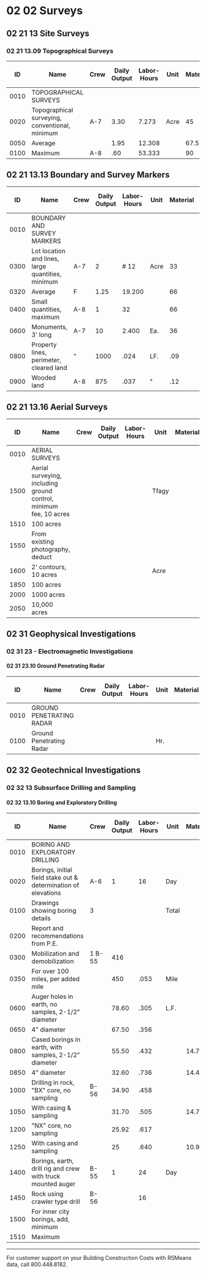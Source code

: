 # 02 02 Surveys

## 02 21 13 Site Surveys

### 02 21 13.09 Topographical Surveys

| ID   | Name                                             | Crew | Daily Output | Labor-Hours | Unit  | Material | Labor  | Equipment | Total   | Total Incl O&P |
|------|--------------------------------------------------|------|-------------|-------------|-------|----------|--------|-----------|---------|----------------|
| 0010 | TOPOGRAPHICAL SURVEYS                            |      |             |             |       |          |        |           |         |                |
| 0020 | Topographical surveying, conventional, minimum   | A-7  | 3.30        | 7.273       | Acre  | 45       | 445    | 11.05     | 501.05  | 725            |
| 0050 | Average                                          |      | 1.95        | 12.308      |       | 67.50    | 750    | 18.70     | 836.20  | 1,225          |
| 0100 | Maximum                                          | A-8  | .60         | 53.333      |       | 90       | 3,175  | 61        | 3,326   | 4,900          |

## 02 21 13.13 Boundary and Survey Markers

| ID   | Name                                             | Crew | Daily Output | Labor-Hours | Unit  | Material | Labor  | Equipment | Total   | Total Incl O&P |
|------|--------------------------------------------------|------|-------------|-------------|-------|----------|--------|-----------|---------|----------------|
| 0010 | BOUNDARY AND SURVEY MARKERS                      |      |             |             |       |          |        |           |         |                |
| 0300 | Lot location and lines, large quantities, minimum | A-7  | 2           | # 12        | Acre  | 33       | 735    | 18.25     | 786.25  | 1,150          |
| 0320 | Average                                          | F    | 1.25        | 19.200      |       | 66       | 1,175  | 29        | 1,270   | 1,850          |
| 0400 | Small quantities, maximum                        | A-8  | 1           | 32          |       | 66       | 1,900  | 36.50     | 2,002.50| 2,950          |
| 0600 | Monuments, 3' long                               | A-7  | 10          | 2.400       | Ea.   | 36       | 147    | 3.65      | 186.65  | 263            |
| 0800 | Property lines, perimeter, cleared land          | "    | 1000        | .024        | LF.   | .09      | 1.47   | .04       | 1.60    | 2.33           |
| 0900 | Wooded land                                      | A-8  | 875         | .037        | "     | .12      | 2.171  | .04       | 2.33    | 3.42           |

## 02 21 13.16 Aerial Surveys

| ID   | Name                                                                 | Crew | Daily Output | Labor-Hours | Unit  | Material | Labor  | Equipment | Total   | Total Incl O&P |
|------|----------------------------------------------------------------------|------|-------------|-------------|-------|----------|--------|-----------|---------|----------------|
| 0010 | AERIAL SURVEYS                                                       |      |             |             |       |          |        |           |         |                |
| 1500 | Aerial surveying, including ground control, minimum fee, 10 acres    |      |             |             | Tfagy |          |        |           | 4,700   | 4,700          |
| 1510 | 100 acres                                                            |      |             |             |       |          |        |           | 9,400   | 9,400          |
| 1550 | From existing photography, deduct                                     |      |             |             |       |          |        |           | 1,625   | 1,625          |
| 1600 | 2' contours, 10 acres                                                |      |             |             | Acre  |          |        |           | 470     | 470            |
| 1850 | 100 acres                                                            |      |             |             |       |          |        |           | 94      | 94             |
| 2000 | 1000 acres                                                           |      |             |             |       |          |        |           | 90      | 90             |
| 2050 | 10,000 acres                                                         |      |             |             |       |          |        |           | 85      | 85             |

## 02 31 Geophysical Investigations

### 02 31 23 - Electromagnetic Investigations

#### 02 31 23.10 Ground Penetrating Radar

| ID   | Name                        | Crew | Daily Output | Labor-Hours | Unit | Material | Labor | Equipment | Total | Total Incl O&P |
|------|-----------------------------|------|-------------|-------------|------|----------|-------|-----------|-------|----------------|
| 0010 | GROUND PENETRATING RADAR    |      |             |             |      |          |       |           |       |                |
| 0100 | Ground Penetrating Radar    |      |             |             | Hr.  |          | 210   |           | 210   | 235            |

## 02 32 Geotechnical Investigations

### 02 32 13 Subsurface Drilling and Sampling

#### 02 32 13.10 Boring and Exploratory Drilling

| ID   | Name                                                                 | Crew | Daily Output | Labor-Hours | Unit  | Material | Labor  | Equipment | Total    | Total Incl O&P |
|------|----------------------------------------------------------------------|------|-------------|-------------|-------|----------|--------|-----------|----------|----------------|
| 0010 | BORING AND EXPLORATORY DRILLING                                      |      |             |             |       |          |        |           |          |                |
| 0020 | Borings, initial field stake out & determination of elevations        | A-6  | 1           | 16          | Day   |          | 905    | 36.50     | 941.50   | 1,400          |
| 0100 | Drawings showing boring details                                      | 3    |             |             | Total |          | 335    |           | 335      | 425            |
| 0200 | Report and recommendations from P.E.                                 |      |             |             |       |          | 775    |           | 775      | 970            |
| 0300 | Mobilization and demobilization                                      | 1 B-55| 416        |             |       |          | 283    | 191       | 474      | 630            |
| 0350 | For over 100 miles, per added mile                                   |      | 450         | .053        | Mile  |          | 2.52   | 1.70      | 4.22     | 5.60           |
| 0600 | Auger holes in earth, no samples, 2-1/2" diameter                    |      | 78.60       | .305        | L.F.  |          | 14.40  | 9.75      | 24.15    | 32             |
| 0650 | 4" diameter                                                          |      | 67.50       | .356        |       |          | 16.80  | 11.35     | 28.15    | 37.50          |
| 0800 | Cased borings in earth, with samples, 2-1/2" diameter                |      | 55.50       | .432        |       | 14.75    | 20.50  | 13.80     | 49.05    | 62             |
| 0850 | 4" diameter                                                          |      | 32.60       | .736        |       | 14.45    | 33533  | 23.50     | 72.95    | 94             |
| 1000 | Drilling in rock, "BX" core, no sampling                             | B-56 | 34.90       | .458        |       |          | 23.50  | 45.50     | 69       | 85             |
| 1050 | With casing & sampling                                               |      | 31.70       | .505        |       | 14.75    | 26     | 50        | 90.75    | 110            |
| 1200 | "NX" core, no sampling                                               |      | 25.92       | .617        |       |          | 31.50  | 61.50     | 93       | 115            |
| 1250 | With casing and sampling                                             |      | 25          | .640        |       | 10.90    |        | 63.50     | 107.40   | 131            |
| 1400 | Borings, earth, drill rig and crew with truck mounted auger          | B-55 | 1           | 24          | Day   |          | 1,125  | 765       | 1,890    | 2,550          |
| 1450 | Rock using crawler type drill                                        | B-56 |             | 16          |       |          | 820    | 1,600     | 2,420    | 2,975          |
| 1500 | For inner city borings, add, minimum                                 |      |             |             |       |          |        |           | 10 %     | 10 %           |
| 1510 | Maximum                                                             |      |             |             |       |          |        |           | 20 %     | 20 %           |

---

For customer support on your Building Construction Costs with RSMeans data, call 800.448.8182.